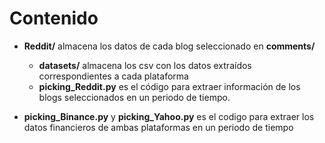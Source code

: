
# Contenido

* **Reddit/** almacena los datos de cada blog seleccionado en **comments/**

    - **datasets/** almacena los csv con los datos extraídos correspondientes a cada plataforma
    - **picking_Reddit.py** es el código para extraer información de los blogs seleccionados en un periodo de tiempo.

* **picking_Binance.py** y **picking_Yahoo.py** es el codigo para extraer los datos financieros de ambas plataformas en un periodo de tiempo
